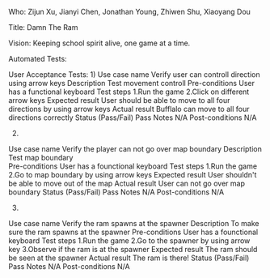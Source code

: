 Who: Zijun Xu, Jianyi Chen, Jonathan Young, Zhiwen Shu, Xiaoyang Dou

Title: Damn The Ram

Vision: Keeping school spirit alive, one game at a time.

Automated Tests:

User Acceptance Tests:
1)
Use case name
	Verify user can controll direction using arrow keys
Description
	Test movement controll
Pre-conditions
	User has a functional keyboard
Test steps
	1.Run the game
	2.Click on different arrow keys
Expected result
	User should be able to move to all four directions by using arrow keys
Actual result
	Bufflalo can move to all four directions correctly
Status (Pass/Fail)
	Pass
Notes
	N/A
Post-conditions
	N/A

2)
Use case name
	Verify the player can not go over map boundary
Description
	Test map boundary	
Pre-conditions
	User has a founctional keyboard
Test steps
	1.Run the game
	2.Go to map boundary by using arrow keys
Expected result
	User shouldn't be able to move out of the map
Actual result
	User can not go over map boundary
Status (Pass/Fail)
	Pass
Notes
	N/A
Post-conditions
	N/A

3)
Use case name
	Verify the ram spawns at the spawner
Description
	To make sure the ram spawns at the spawner
Pre-conditions
	User has a founctional keyboard
Test steps
	1.Run the game
	2.Go to the spawner by using arrow key
	3.Observe if the ram is at the spawner
Expected result
	The ram should be seen at the spawner
Actual result
	The ram is there!
Status (Pass/Fail)
	Pass
Notes
	N/A
Post-conditions
	N/A
